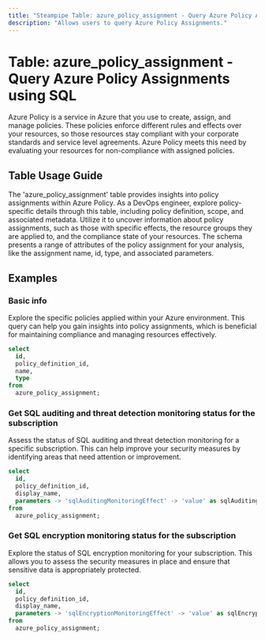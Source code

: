 ```yaml
---
title: "Steampipe Table: azure_policy_assignment - Query Azure Policy Assignments using SQL"
description: "Allows users to query Azure Policy Assignments."
---
```


# Table: azure_policy_assignment - Query Azure Policy Assignments using SQL

Azure Policy is a service in Azure that you use to create, assign, and manage policies. These policies enforce different rules and effects over your resources, so those resources stay compliant with your corporate standards and service level agreements. Azure Policy meets this need by evaluating your resources for non-compliance with assigned policies.

## Table Usage Guide

The 'azure_policy_assignment' table provides insights into policy assignments within Azure Policy. As a DevOps engineer, explore policy-specific details through this table, including policy definition, scope, and associated metadata. Utilize it to uncover information about policy assignments, such as those with specific effects, the resource groups they are applied to, and the compliance state of your resources. The schema presents a range of attributes of the policy assignment for your analysis, like the assignment name, id, type, and associated parameters.

## Examples

### Basic info
Explore the specific policies applied within your Azure environment. This query can help you gain insights into policy assignments, which is beneficial for maintaining compliance and managing resources effectively.

```sql
select
  id,
  policy_definition_id,
  name,
  type
from
  azure_policy_assignment;
```

### Get SQL auditing and threat detection monitoring status for the subscription
Assess the status of SQL auditing and threat detection monitoring for a specific subscription. This can help improve your security measures by identifying areas that need attention or improvement.

```sql
select
  id,
  policy_definition_id,
  display_name,
  parameters -> 'sqlAuditingMonitoringEffect' -> 'value' as sqlAuditingMonitoringEffect
from
  azure_policy_assignment;
```

### Get SQL encryption monitoring status for the subscription
Explore the status of SQL encryption monitoring for your subscription. This allows you to assess the security measures in place and ensure that sensitive data is appropriately protected.

```sql
select
  id,
  policy_definition_id,
  display_name,
  parameters -> 'sqlEncryptionMonitoringEffect' -> 'value' as sqlEncryptionMonitoringEffect
from
  azure_policy_assignment;
```